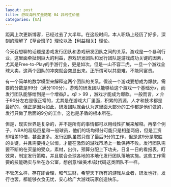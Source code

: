 ```yaml
---
layout: post
title: 游戏海外买量随笔-04-非线性价值
categories: [UA]
---
```


距离上次更新博客，已经过去了大半年。在这段时间，本人职场上经历了好多，深刻的理解了【草台班子】理论以及【利益相关】理论。

今天我想聊的话题是游戏发行团队和游戏研发团队之间的关系。游戏是一个暴利行业，这里面牵扯到巨大的利益，游戏研发团队和发行团队是游戏成功关键的因素，尤其是Free-to-Play的手游行业，更是如次。但是一山不容二虎，一旦一个游戏全球大卖，这两个团队的冲突就会突显出来。正所谓可以共患难，不能同富贵。

有一个简单的数学模型来解释这两个团队的关系。假设一个游戏要想成为爆款，需要的分数是99分（满分100分），游戏的研发团队能够给这个游戏一个基础分$x$，而发行团队能够给到是一个增益$\beta$ 。$x\beta > 99$ ，游戏才能成为爆款。一般而言，$x$ 介于90分左右是很正常的，尤其是在游戏大厂里面，积累的资源，人才和技术都是最好的，但正是因为如此，研发团队就会认为这里面大部分的工作都是他们做的，发行只做了后面的9分的工作，这也是矛盾的根本所在。

但是，现实世界是复杂的，并不是所有的事情都可以用线性扩展来解释。再举个例子，NBA的超级巨星和一般球员，他们的场均得分可能只是相差两倍，但是工资却相差10倍，甚至更多。发行团队虽然只做了最后9分的工作，但是这9分是取胜的关键，并且需要持之以恒，才能在激烈的游戏市场上一致保持不败。发行团队需要不断的在买量的受众，素材，出价，预算分配上下功夫，日复一日的看报表，盯效果，制定发行策略，并且联合全球各地的本地化发行团队落地实施。这些工作需要的技能确实与坐在办公室，想创意/做美术/敲代码这类团队不一样。

不管怎么样，存在即合理，和气生财，希望天下所有的游戏从业者，研发也好，发行也罢，都能够衣食无忧，安心给广大游戏玩家创造快乐。




